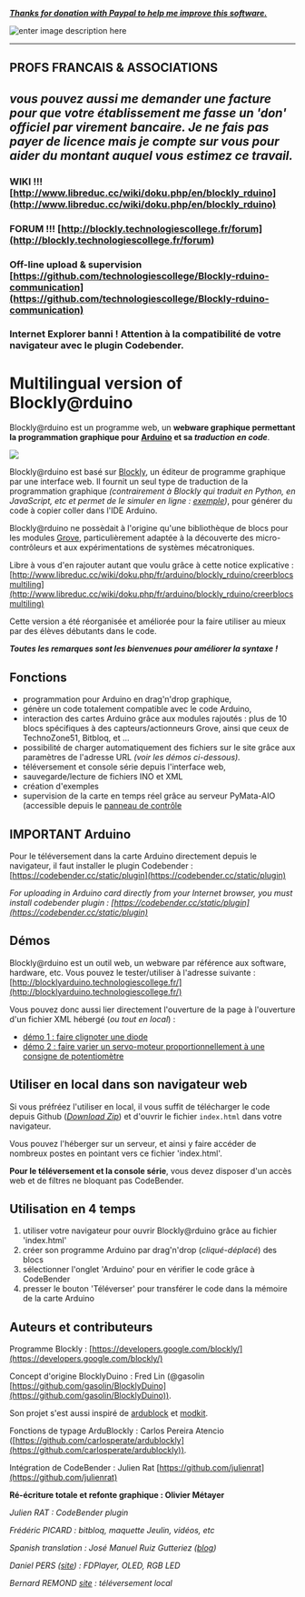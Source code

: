 ***[Thanks for donation with Paypal to help me improve this software.](https://www.paypal.com/fr/cgi-bin/webscr?cmd=_flow&SESSION=o8z3KNFl16Tjlxhk1mBekCcRsG_3_NDe0CfWh8b1vfSYIbMxJnwa92YwM3y&dispatch=5885d80a13c0db1f8e263663d3faee8d4fe1dd75ca3bd4f11d72275b28239088)***

![enter image description here](https://www.paypalobjects.com/fr_FR/FR/i/btn/btn_donateCC_LG.gif)

----------

**PROFS FRANCAIS & ASSOCIATIONS**
----------------------------------
*vous pouvez aussi me demander une facture pour que votre établissement me fasse un 'don' officiel par virement bancaire. Je ne fais pas payer de licence mais je compte sur vous pour aider du montant auquel vous estimez ce travail.*
----------

### WIKI !!! [http://www.libreduc.cc/wiki/doku.php/en/blockly_rduino](http://www.libreduc.cc/wiki/doku.php/en/blockly_rduino)

### FORUM !!! [http://blockly.technologiescollege.fr/forum](http://blockly.technologiescollege.fr/forum)

### Off-line upload & supervision [https://github.com/technologiescollege/Blockly-rduino-communication](https://github.com/technologiescollege/Blockly-rduino-communication)

### Internet Explorer banni ! Attention à la compatibilité de votre navigateur avec le plugin Codebender.

**Multilingual version of Blockly@rduino**
=====

Blockly@rduino est un programme web, un **webware graphique permettant la programmation graphique pour [Arduino](http://www.arduino.cc/) et sa _traduction en code_**.

![](https://github.com/technologiescollege/Blockly-at-rduino/blob/master/documentation/CaptureEN.JPG)

Blockly@rduino est basé sur [Blockly](https://developers.google.com/blockly/), un éditeur de programme graphique par une interface web. Il fournit un seul type de traduction de la programmation graphique _(contrairement à Blockly qui traduit en Python, en JavaScript, etc et permet de le simuler en ligne : [exemple](http://www.technologiescollege.fr/blockly/code/demos/code/index.html?lang=fr))_, pour générer du code à copier coller dans l'IDE Arduino.

Blockly@rduino ne possèdait à l'origine qu'une bibliothèque de blocs pour les modules [Grove](http://wiki.seeed.cc/Grove_System/), particulièrement adaptée à la découverte des micro-contrôleurs et aux expérimentations de systèmes mécatroniques.

Libre à vous d'en rajouter autant que voulu grâce à cette notice explicative : [http://www.libreduc.cc/wiki/doku.php/fr/arduino/blockly_rduino/creerblocsmultiling](http://www.libreduc.cc/wiki/doku.php/fr/arduino/blockly_rduino/creerblocsmultiling)

Cette version a été réorganisée et améliorée pour la faire utiliser au mieux par des élèves débutants dans le code.

**_Toutes les remarques sont les bienvenues pour améliorer la syntaxe !_**

## Fonctions

* programmation pour Arduino en drag'n'drop graphique,
* génère un code totalement compatible avec le code Arduino,
* interaction des cartes Arduino grâce aux modules rajoutés : plus de 10 blocs spécifiques à des capteurs/actionneurs Grove, ainsi que ceux de TechnoZone51, Bitbloq, et ...
* possibilité de charger automatiquement des fichiers sur le site grâce aux paramètres de l'adresse URL _(voir les démos ci-dessous)._
* téléversement et console série depuis l'interface web,
* sauvegarde/lecture de fichiers INO et XML
* création d'exemples
* supervision de la carte en temps réel grâce au serveur PyMata-AIO (accessible depuis le [panneau de contrôle](https://github.com/technologiescollege/Blockly-rduino-communication)

## IMPORTANT Arduino

Pour le téléversement dans la carte Arduino directement depuis le navigateur, il faut installer le plugin Codebender : [https://codebender.cc/static/plugin](https://codebender.cc/static/plugin)

_For uploading in Arduino card directly from your Internet browser, you must install codebender plugin : [https://codebender.cc/static/plugin](https://codebender.cc/static/plugin)_

## Démos

Blockly@rduino est un outil web, un webware par référence aux software, hardware, etc. Vous pouvez le tester/utiliser à l'adresse suivante :
[http://blocklyarduino.technologiescollege.fr/](http://blocklyarduino.technologiescollege.fr/) 

Vous pouvez donc aussi lier directement l'ouverture de la page à l'ouverture d'un fichier XML hébergé (_ou tout en local_) :
* [démo 1 : faire clignoter une diode](http://technologiescollege.github.io/Blockly-at-rduino/?lang=fr&card=arduino_uno&url=./examples/./blink/blink.xml)
* [démo 2 : faire varier un servo-moteur proportionnellement à une consigne de potentiomètre](http://technologiescollege.github.io/Blockly-at-rduino/?lang=fr&card=arduino_uno&url=./examples/./servo_potentio/servo_potentio.xml)


## Utiliser en local dans son navigateur web

Si vous préfréez l'utiliser en local, il vous suffit de télécharger le code depuis Github (_[Download Zip](https://github.com/technologiescollege/Blockly-at-rduino/archive/gh-pages.zip)_) et d'ouvrir le fichier `index.html` dans votre navigateur.

Vous pouvez l'héberger sur un serveur, et ainsi y faire accéder de nombreux postes en pointant vers ce fichier 'index.html'.

**Pour le téléversement et la console série**, vous devez disposer d'un accès web et de filtres ne bloquant pas CodeBender.

## Utilisation en 4 temps

1. utiliser votre navigateur pour ouvrir Blockly@rduino grâce au fichier 'index.html'
2. créer son programme Arduino par drag'n'drop (_cliqué-déplacé_) des blocs
3. sélectionner l'onglet 'Arduino' pour en vérifier le code grâce à CodeBender
4. presser le bouton 'Téléverser' pour transférer le code dans la mémoire de la carte Arduino


## Auteurs et contributeurs
Programme Blockly : [https://developers.google.com/blockly/](https://developers.google.com/blockly/)

Concept d'origine BlocklyDuino : Fred Lin (@gasolin [https://github.com/gasolin/BlocklyDuino](https://github.com/gasolin/BlocklyDuino)).

Son projet s'est aussi inspiré de [ardublock](https://github.com/taweili/ardublock) et [modkit](http://www.modk.it/).

Fonctions de typage ArduBlockly : Carlos Pereira Atencio ([https://github.com/carlosperate/ardublockly](https://github.com/carlosperate/ardublockly)).

Intégration de CodeBender : Julien Rat [https://github.com/julienrat](https://github.com/julienrat)

**Ré-écriture totale et refonte graphique : Olivier Métayer**

_Julien RAT : CodeBender plugin_

_Frédéric PICARD : bitbloq, maquette Jeulin, vidéos, etc_

_Spanish translation : José Manuel Ruiz Gutteriez ([blog](http://josemanuelruizgutierrez.blogspot.com.es/))_

_Daniel PERS ([site](http://blogpeda.ac-poitiers.fr/techno-jean-mace/)) : FDPlayer, OLED, RGB LED_

_Bernard REMOND [site](https://online.nbremond.net/) : téléversement local_

